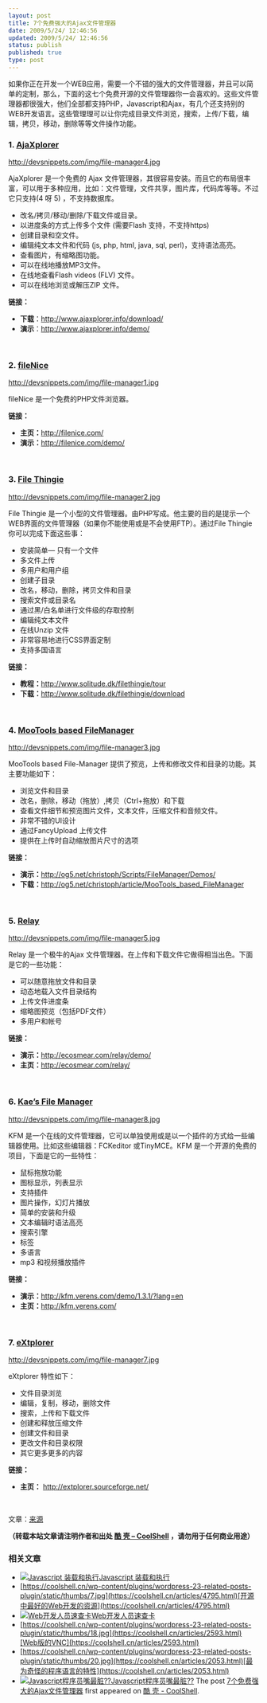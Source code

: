 ```yaml
---
layout: post
title: 7个免费强大的Ajax文件管理器
date: 2009/5/24/ 12:46:56
updated: 2009/5/24/ 12:46:56
status: publish
published: true
type: post
---
```


如果你正在开发一个WEB应用，需要一个不错的强大的文件管理器，并且可以简单的定制，那么，下面的这七个免费开源的文件管理器你一会喜欢的。这些文件管理器都很强大，他们全部都支持PHP，Javascript和Ajax，有几个还支持别的WEB开发语言。这些管理理可以让你完成目录文件浏览，搜索，上传/下载，编辑，拷贝，移动，删除等等文件操作功能。


### 1. [AjaXplorer](http://www.ajaxplorer.info/)


http://devsnippets.com/img/file-manager4.jpg


AjaXplorer 是一个免费的 Ajax 文件管理器，其很容易安装。而且它的布局很丰富，可以用于多种应用，比如：文件管理，文件共享，图片库，代码库等等。不过它只支持(4 呀 5) ，不支持数据库。



* 改名/拷贝/移动/删除/下载文件或目录。
* 以进度条的方式上传多个文件 (需要Flash 支持，不支持https)
* 创建目录和空文件。
* 编辑纯文本文件和代码 (js, php, html, java, sql, perl)，支持语法高亮。
* 查看图片，有缩略图功能。
* 可以在线地播放MP3文件。
* 在线地查看Flash videos (FLV) 文件。
* 可以在线地浏览或解压ZIP 文件。


**链接：**


* **下载**：<http://www.ajaxplorer.info/download/>
* **演示**：<http://www.ajaxplorer.info/demo/>


 



### 2. [fileNice](http://filenice.com/)


http://devsnippets.com/img/file-manager1.jpg


fileNice 是一个免费的PHP文件浏览器。


**链接：**


* **主页：**<http://filenice.com/>
* **演示：**<http://filenice.com/demo/>


 



### 3. [File Thingie](http://www.solitude.dk/filethingie/)


http://devsnippets.com/img/file-manager2.jpg


File Thingie 是一个小型的文件管理器。由PHP写成。他主要的目的是提示一个WEB界面的文件管理器（如果你不能使用或是不会使用FTP）。通过File Thingie你可以完成下面这些事：


* 安装简单— 只有一个文件
* 多文件上传
* 多用户和用户组
* 创建子目录
* 改名，移动，删除，拷贝文件和目录
* 搜索文件或目录名
* 通过黑/白名单进行文件级的存取控制
* 编辑纯文本文件
* 在线Unzip 文件
* 非常容易地进行CSS界面定制
* 支持多国语言


**链接：**


* **教程：**<http://www.solitude.dk/filethingie/tour>
* **下载：**<http://www.solitude.dk/filethingie/download>


 



### 4. [MooTools based FileManager](http://og5.net/christoph/article/MooTools_based_FileManager)


http://devsnippets.com/img/file-manager3.jpg


MooTools based File-Manager 提供了预览，上传和修改文件和目录的功能。其主要功能如下：


* 浏览文件和目录
* 改名，删除，移动（拖放）,拷贝（Ctrl+拖放）和下载
* 查看文件细节和预览图片文件，文本文件，压缩文件和音频文件。
* 非常不错的UI设计
* 通过FancyUpload 上传文件
* 提供在上传时自动缩放图片尺寸的选项


**链接：**


* **演示：**<http://og5.net/christoph/Scripts/FileManager/Demos/>
* **下载：**<http://og5.net/christoph/article/MooTools_based_FileManager>


 



### 5. [Relay](http://ecosmear.com/relay/)


http://devsnippets.com/img/file-manager5.jpg


Relay 是一个极牛的Ajax 文件管理器。在上传和下载文件它做得相当出色。下面是它的一些功能：


* 可以随意拖放文件和目录
* 动态地载入文件目录结构
* 上传文件进度条
* 缩略图预览（包括PDF文件）
* 多用户和帐号


**链接：**


* **演示：**<http://ecosmear.com/relay/demo/>
* **主页：**<http://ecosmear.com/relay/>


 



### 6. [Kae’s File Manager](http://kfm.verens.com/)


http://devsnippets.com/img/file-manager8.jpg


KFM 是一个在线的文件管理器，它可以单独使用或是以一个插件的方式给一些编辑器使用。比如这些编辑器：FCKeditor 或TinyMCE。KFM 是一个开源的免费的项目，下面是它的一些特性：


* 鼠标拖放功能
* 图标显示，列表显示
* 支持插件
* 图片操作，幻灯片播放
* 简单的安装和升级
* 文本编辑时语法高亮
* 搜索引擎
* 标签
* 多语言
* mp3 和视频播放插件


**链接：**


* **演示：**<http://kfm.verens.com/demo/1.3.1/?lang=en>
* **主页：**<http://kfm.verens.com/>


 



### 7. [eXtplorer](http://extplorer.sourceforge.net/)


http://devsnippets.com/img/file-manager7.jpg


eXtplorer 特性如下：


* 文件目录浏览
* 编辑，复制，移动，删除文件
* 搜索，上传和下载文件
* 创建和释放压缩文件
* 创建文件和目录
* 更改文件和目录权限
* 其它更多更多的内容


**链接：**


* **主页：** <http://extplorer.sourceforge.net/>


 


文章：[来源](http://devsnippets.com/article/ajax/7-free-powerful-file-managers.html)


**（转载本站文章请注明作者和出处 [酷 壳 – CoolShell](https://coolshell.cn/) ，请勿用于任何商业用途）**



### 相关文章

* [![Javascript 装载和执行](../wp-content/uploads/2013/06/javascript-150x150.jpg)](https://coolshell.cn/articles/9749.html)[Javascript 装载和执行](https://coolshell.cn/articles/9749.html)
* [https://coolshell.cn/wp-content/plugins/wordpress-23-related-posts-plugin/static/thumbs/7.jpg](https://coolshell.cn/articles/4795.html)[开源中最好的Web开发的资源](https://coolshell.cn/articles/4795.html)
* [![Web开发人员速查卡](../wp-content/uploads/2011/02/1128-150x150.jpg)](https://coolshell.cn/articles/3684.html)[Web开发人员速查卡](https://coolshell.cn/articles/3684.html)
* [https://coolshell.cn/wp-content/plugins/wordpress-23-related-posts-plugin/static/thumbs/18.jpg](https://coolshell.cn/articles/2593.html)[Web版的VNC](https://coolshell.cn/articles/2593.html)
* [https://coolshell.cn/wp-content/plugins/wordpress-23-related-posts-plugin/static/thumbs/20.jpg](https://coolshell.cn/articles/2053.html)[最为奇怪的程序语言的特性](https://coolshell.cn/articles/2053.html)
* [![Javascript程序员嘴最脏??](../wp-content/uploads/2009/11/programming_language-150x150.jpg)](https://coolshell.cn/articles/1850.html)[Javascript程序员嘴最脏??](https://coolshell.cn/articles/1850.html)
The post [7个免费强大的Ajax文件管理器](https://coolshell.cn/articles/909.html) first appeared on [酷 壳 - CoolShell](https://coolshell.cn).